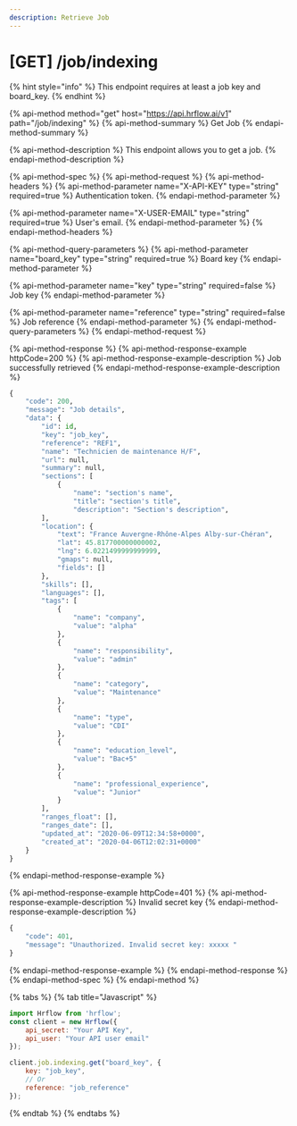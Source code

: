 ```yaml
---
description: Retrieve Job
---
```


# \[GET\] /job/indexing

{% hint style="info" %}
This endpoint requires at least a job key and board\_key.
{% endhint %}

{% api-method method="get" host="https://api.hrflow.ai/v1" path="/job/indexing" %}
{% api-method-summary %}
Get Job
{% endapi-method-summary %}

{% api-method-description %}
This endpoint allows you to get a job.
{% endapi-method-description %}

{% api-method-spec %}
{% api-method-request %}
{% api-method-headers %}
{% api-method-parameter name="X-API-KEY" type="string" required=true %}
Authentication token.
{% endapi-method-parameter %}

{% api-method-parameter name="X-USER-EMAIL" type="string" required=true %}
User's email.
{% endapi-method-parameter %}
{% endapi-method-headers %}

{% api-method-query-parameters %}
{% api-method-parameter name="board\_key" type="string" required=true %}
Board key
{% endapi-method-parameter %}

{% api-method-parameter name="key" type="string" required=false %}
Job key
{% endapi-method-parameter %}

{% api-method-parameter name="reference" type="string" required=false %}
Job reference
{% endapi-method-parameter %}
{% endapi-method-query-parameters %}
{% endapi-method-request %}

{% api-method-response %}
{% api-method-response-example httpCode=200 %}
{% api-method-response-example-description %}
Job successfully retrieved
{% endapi-method-response-example-description %}

```python
{
    "code": 200,
    "message": "Job details",
    "data": {
        "id": id,
        "key": "job_key",
        "reference": "REF1",
        "name": "Technicien de maintenance H/F",
        "url": null,
        "summary": null,
        "sections": [
            {
                "name": "section's name",
                "title": "section's title",
                "description": "Section's description", 
        ],
        "location": {
            "text": "France Auvergne-Rhône-Alpes Alby-sur-Chéran",
            "lat": 45.817700000000002,
            "lng": 6.0221499999999999,
            "gmaps": null,
            "fields": []
        },
        "skills": [],
        "languages": [],
        "tags": [
            {
                "name": "company",
                "value": "alpha"
            },
            {
                "name": "responsibility",
                "value": "admin"
            },
            {
                "name": "category",
                "value": "Maintenance"
            },
            {
                "name": "type",
                "value": "CDI"
            },
            {
                "name": "education_level",
                "value": "Bac+5"
            },
            {
                "name": "professional_experience",
                "value": "Junior"
            }
        ],
        "ranges_float": [],
        "ranges_date": [],
        "updated_at": "2020-06-09T12:34:58+0000",
        "created_at": "2020-04-06T12:02:31+0000"
    }
}
```
{% endapi-method-response-example %}

{% api-method-response-example httpCode=401 %}
{% api-method-response-example-description %}
Invalid secret key
{% endapi-method-response-example-description %}

```python
{
    "code": 401,
    "message": "Unauthorized. Invalid secret key: xxxxx "
}
```
{% endapi-method-response-example %}
{% endapi-method-response %}
{% endapi-method-spec %}
{% endapi-method %}



{% tabs %}
{% tab title="Javascript" %}
```javascript
import Hrflow from 'hrflow';
const client = new Hrflow({ 
    api_secret: "Your API Key",
    api_user: "Your API user email" 
});

client.job.indexing.get("board_key", {
    key: "job_key",
    // Or
    reference: "job_reference"
});
```
{% endtab %}
{% endtabs %}

